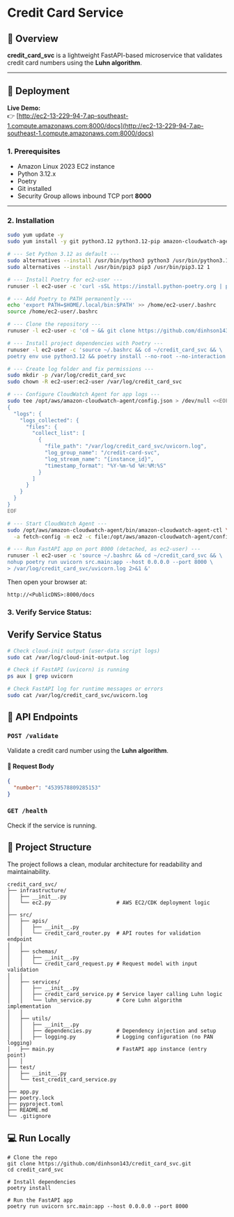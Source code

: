 # Credit Card Service

## 📖 Overview
**credit_card_svc** is a lightweight FastAPI-based microservice that validates credit card numbers using the **Luhn algorithm**.

---

## 🚀 Deployment

**Live Demo:**  
👉 [http://ec2-13-229-94-7.ap-southeast-1.compute.amazonaws.com:8000/docs](http://ec2-13-229-94-7.ap-southeast-1.compute.amazonaws.com:8000/docs)

### 1. Prerequisites
- Amazon Linux 2023 EC2 instance
- Python 3.12.x
- Poetry
- Git installed
- Security Group allows inbound TCP port **8000**

---

### 2. Installation

```bash
sudo yum update -y
sudo yum install -y git python3.12 python3.12-pip amazon-cloudwatch-agent --allowerasing

# --- Set Python 3.12 as default ---
sudo alternatives --install /usr/bin/python3 python3 /usr/bin/python3.12 1
sudo alternatives --install /usr/bin/pip3 pip3 /usr/bin/pip3.12 1

# --- Install Poetry for ec2-user ---
runuser -l ec2-user -c 'curl -sSL https://install.python-poetry.org | python3 -'

# --- Add Poetry to PATH permanently ---
echo 'export PATH=$HOME/.local/bin:$PATH' >> /home/ec2-user/.bashrc
source /home/ec2-user/.bashrc

# --- Clone the repository ---
runuser -l ec2-user -c 'cd ~ && git clone https://github.com/dinhson143/credit_card_svc.git || (cd ~/credit_card_svc && git pull)'

# --- Install project dependencies with Poetry ---
runuser -l ec2-user -c 'source ~/.bashrc && cd ~/credit_card_svc && \
poetry env use python3.12 && poetry install --no-root --no-interaction'

# --- Create log folder and fix permissions ---
sudo mkdir -p /var/log/credit_card_svc
sudo chown -R ec2-user:ec2-user /var/log/credit_card_svc

# --- Configure CloudWatch Agent for app logs ---
sudo tee /opt/aws/amazon-cloudwatch-agent/config.json > /dev/null <<EOF
{
  "logs": {
    "logs_collected": {
      "files": {
        "collect_list": [
          {
            "file_path": "/var/log/credit_card_svc/uvicorn.log",
            "log_group_name": "/credit-card-svc",
            "log_stream_name": "{instance_id}",
            "timestamp_format": "%Y-%m-%d %H:%M:%S"
          }
        ]
      }
    }
  }
}
EOF

# --- Start CloudWatch Agent ---
sudo /opt/aws/amazon-cloudwatch-agent/bin/amazon-cloudwatch-agent-ctl \
  -a fetch-config -m ec2 -c file:/opt/aws/amazon-cloudwatch-agent/config.json -s

# --- Run FastAPI app on port 8000 (detached, as ec2-user) ---
runuser -l ec2-user -c 'source ~/.bashrc && cd ~/credit_card_svc && \
nohup poetry run uvicorn src.main:app --host 0.0.0.0 --port 8000 \
> /var/log/credit_card_svc/uvicorn.log 2>&1 &'

```
Then open your browser at:
```
http://<PublicDNS>:8000/docs
```

### 3. Verify Service Status:
## Verify Service Status

```bash
# Check cloud-init output (user-data script logs)
sudo cat /var/log/cloud-init-output.log

# Check if FastAPI (uvicorn) is running
ps aux | grep uvicorn

# Check FastAPI log for runtime messages or errors
sudo cat /var/log/credit_card_svc/uvicorn.log
````

## 🧠 API Endpoints

### `POST /validate`
Validate a credit card number using the **Luhn algorithm**.

#### 📝 Request Body
```json
{
  "number": "4539578809285153"
}
```
### `GET /health`
Check if the service is running.


## 🧩 Project Structure

The project follows a clean, modular architecture for readability and maintainability.

```
credit_card_svc/
├── infrastructure/
│   ├── __init__.py
│   └── ec2.py                     # AWS EC2/CDK deployment logic
│
├── src/
│   ├── apis/
│   │   ├── __init__.py
│   │   └── credit_card_router.py  # API routes for validation endpoint
│   │
│   ├── schemas/
│   │   ├── __init__.py
│   │   └── credit_card_request.py # Request model with input validation
│   │
│   ├── services/
│   │   ├── __init__.py
│   │   ├── credit_card_service.py # Service layer calling Luhn logic
│   │   └── luhn_service.py        # Core Luhn algorithm implementation
│   │
│   ├── utils/
│   │   ├── __init__.py
│   │   ├── dependencies.py        # Dependency injection and setup
│   │   ├── logging.py             # Logging configuration (no PAN logging)
│   ├── main.py                    # FastAPI app instance (entry point)
│   │
├── test/
│   ├── __init__.py
│   └── test_credit_card_service.py
│
├── app.py                         
├── poetry.lock
├── pyproject.toml                
├── README.md
└── .gitignore

```

## 💻 Run Locally
```aiignore
# Clone the repo
git clone https://github.com/dinhson143/credit_card_svc.git
cd credit_card_svc

# Install dependencies
poetry install

# Run the FastAPI app
poetry run uvicorn src.main:app --host 0.0.0.0 --port 8000

```
